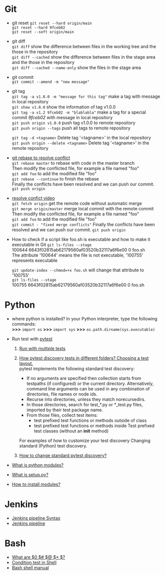 



# Git

+ git reset
  `git reset --hard origin/main`  
  `git reset --hard 9fceb02`  
  `git reset --soft origin/main`  

+ git diff  
  `git diff` show the difference between files in the working tree and the those in the repository  
  `git diff --cached` show the difference between files in the stage area and the those in the repository  
  `git diff --cached --name-only` show the files in the stage area  

+ git commit  
  `git commit --amend -m "new message"` 

+ git tag  
  `git tag -a v1.0.0 -m "message for this tag"` make a tag with message in local repository  
  `git show v1.0.0` show the information of tag v1.0.0  
  `git tag -a v1.2 9fceb02 -m "blablabla"` make a tag for a special commit *9fceb02* with message in local repository  
  `git push origin v1.0.0` push tag v1.0.0 to remote repository  
  `git push origin --tags` push all tags to remote repository  

  `git tag -d <tagname>` Delete tag '\<tagname\>'  in the local repository  
  `git push origin --delete <tagname>` Delete tag '\<tagname\>'  in the remote repository  

 + [git rebase to resolve conflict](https://www.youtube.com/watch?v=2n0_UsMf7Pg)  
  `git rebase master` to rebase with code in the master branch  
  Then modify the conflicted file, for example a file named "foo"  
  `git add foo` to add the modified file "foo"  
  `git rebase --continue` to finish the rebase  
  Finally the conflicts have been resolved and we can push our commit.  
  `git push origin`  

+ [resolve confict video](https://www.youtube.com/watch?v=__cR7uPBOIk)  
  `git fetch origin` get the remote code without automatic merge  
  `git merge origin/master` merge local commit with the remote commit  
  Then modify the conflicted file, for example a file named "foo"  
  `git add foo` to add the modified file "foo"  
  `git commit - "fixed merge conflicts"`
  Finally the conflicts have been resolved and we can push our commit.
  `git push origin`  

+ How to check if a script like foo.sh is executable and how to make it executable in Git
  `git ls-files --stage`  
  100644 6643f02815ab62179560af03520b32117a6f6e00 0       foo.sh  
  The attribute '100644' means the file is not executable, '100755' represents executable  

  `git update-index --chmod=+x foo.sh` will change that attribute to '100755'  
  `git ls-files --stage`  
  100755 6643f02815ab62179560af03520b32117a6f6e00 0       foo.sh  

# Python
+ where python is installed?
  In your Python interpreter, type the following commands:  
  **\>>>** `import os`
  **\>>>** `import sys`
  **\>>>** `os.path.dirname(sys.executable)`

+ Run test with [pytest](https://docs.pytest.org/en/6.2.x/contents.html)
  1. [Run with multiple tests](https://docs.pytest.org/en/6.2.x/getting-started.html#run-multiple-tests)
  2. [How pytest discovery tests in different folders? Choosing a test layout.](https://docs.pytest.org/en/6.2.x/goodpractices.html#test-discovery)  
      pytest implements the following standard test discovery:  
        - If no arguments are specified then collection starts from testpaths (if configured) or the current directory. Alternatively, command line arguments can be used in any combination of directories, file names or node ids.  
        - Recurse into directories, unless they match norecursedirs.  
        - In those directories, search for test_*.py or *_test.py files, imported by their test package name.  
        - From those files, collect test items:  
            + test prefixed test functions or methods outside of class  
            + test prefixed test functions or methods inside Test prefixed test classes (without an __init__ method)  

      For examples of how to customize your test discovery Changing standard (Python) test discovery.  
    3. [How to change standard pytest discovery?](https://docs.pytest.org/en/6.2.x/example/pythoncollection.html)

+ [What is python modules?](https://docs.python.org/3/tutorial/modules.html)

+ [What is setup.py?](https://docs.python.org/3/distutils/setupscript.html)
+ [How to install modules?](https://docs.python.org/3/installing/index.html#installing-index)


# Jenkins
+ [Jenkins pipeline Syntax](https://www.jenkins.io/doc/book/pipeline/syntax/)
+ [Jenkins pipeline](https://www.jenkins.io/doc/book/pipeline/)

# Bash
+ [What are $0 $# $@ $* $? ](https://segmentfault.com/a/1190000021435389)
+ [Condition test in Shell ](https://www.cnblogs.com/guanyf/p/7553940.html)
+ [Bash shell manual](https://www.gnu.org/software/bash/manual/bash.html)